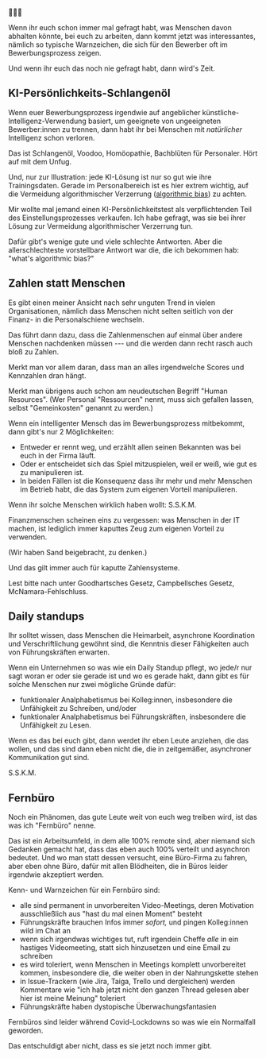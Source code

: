 🚩🚩🚩

<!-- Note -->
Wenn ihr euch schon immer mal gefragt habt, was Menschen davon abhalten könnte, bei euch zu arbeiten, dann kommt jetzt was interessantes, nämlich so typische Warnzeichen, die sich für den Bewerber oft im Bewerbungsprozess zeigen.

Und wenn ihr euch das noch nie gefragt habt, dann wird's Zeit.


## KI-Persönlichkeits-Schlangenöl

<!-- Note -->
Wenn euer Bewerbungsprozess irgendwie auf angeblicher künstliche-Intelligenz-Verwendung basiert, um geeignete von ungeeigneten Bewerber:innen zu trennen, dann habt ihr bei Menschen mit *natürlicher* Intelligenz schon verloren.

Das ist Schlangenöl, Voodoo, Homöopathie, Bachblüten für Personaler.
Hört auf mit dem Unfug.

Und, nur zur Illustration: jede KI-Lösung ist nur so gut wie ihre Trainingsdaten.
Gerade im Personalbereich ist es hier extrem wichtig, auf die Vermeidung algorithmischer Verzerrung ([algorithmic bias](https://en.wikipedia.org/wiki/Algorithmic_bias)) zu achten.

Mir wollte mal jemand einen KI-Persönlichkeitstest als verpflichtenden Teil des Einstellungsprozesses verkaufen.
Ich habe gefragt, was sie bei ihrer Lösung zur Vermeidung algorithmischer Verzerrung tun.

Dafür gibt's wenige gute und viele schlechte Antworten.
Aber die allerschlechteste vorstellbare Antwort war die, die ich bekommen hab: "what's algorithmic bias?"


## Zahlen statt Menschen

<!-- Note -->
Es gibt einen meiner Ansicht nach sehr unguten Trend in vielen Organisationen, nämlich dass Menschen nicht selten seitlich von der Finanz- in die Personalschiene wechseln.

Das führt dann dazu, dass die Zahlenmenschen auf einmal über andere Menschen nachdenken müssen --- und die werden dann recht rasch auch bloß zu Zahlen.

Merkt man vor allem daran, dass man an alles irgendwelche Scores und Kennzahlen dran hängt.

Merkt man übrigens auch schon am neudeutschen Begriff "Human Resources". 
(Wer Personal "Ressourcen" nennt, muss sich gefallen lassen, selbst "Gemeinkosten" genannt zu werden.)

Wenn ein intelligenter Mensch das im Bewerbungsprozess mitbekommt, dann gibt's nur 2 Möglichkeiten:

* Entweder er rennt weg, und erzählt allen seinen Bekannten was bei euch in der Firma läuft.
* Oder er entscheidet sich das Spiel mitzuspielen, weil er weiß, wie gut es zu manipulieren ist.
* In beiden Fällen ist die Konsequenz dass ihr mehr und mehr Menschen im Betrieb habt, die das System zum eigenen Vorteil manipulieren.

Wenn ihr solche Menschen wirklich haben wollt: S.S.K.M.

Finanzmenschen scheinen eins zu vergessen: was Menschen in der IT machen, ist lediglich immer kaputtes Zeug zum eigenen Vorteil zu verwenden.

(Wir haben Sand beigebracht, zu denken.)

Und das gilt immer auch für kaputte Zahlensysteme.

Lest bitte nach unter Goodhartsches Gesetz, Campbellsches Gesetz, McNamara-Fehlschluss.


## Daily standups

<!-- Note -->
Ihr solltet wissen, dass Menschen die Heimarbeit, asynchrone Koordination und Verschriftlichung gewöhnt sind, die Kenntnis dieser Fähigkeiten auch von Führungskräften erwarten.

Wenn ein Unternehmen so was wie ein Daily Standup pflegt, wo jede/r nur sagt woran er oder sie gerade ist und wo es gerade hakt, dann gibt es für solche Menschen nur zwei mögliche Gründe dafür: 

* funktionaler Analphabetismus bei Kolleg:innen, insbesondere die Unfähigkeit zu Schreiben, und/oder
* funktionaler Analphabetismus bei Führungskräften, insbesondere die Unfähigkeit zu Lesen.

Wenn es das bei euch gibt, dann werdet ihr eben Leute anziehen, die das wollen, und das sind dann eben nicht die, die in zeitgemäßer, asynchroner Kommunikation gut sind.

S.S.K.M.


## Fernbüro

<!-- Note -->
Noch ein Phänomen, das gute Leute weit von euch weg treiben wird, ist das was ich "Fernbüro" nenne.

Das ist ein Arbeitsumfeld, in dem alle 100% remote sind, aber niemand sich Gedanken gemacht hat, dass das eben auch 100% verteilt und asynchron bedeutet.
Und wo man statt dessen versucht, eine Büro-Firma zu fahren, aber eben ohne Büro, dafür mit allen Blödheiten, die in Büros leider irgendwie akzeptiert werden.

Kenn- und Warnzeichen für ein Fernbüro sind:

* alle sind permanent in unvorbereiten Video-Meetings, deren Motivation ausschließlich aus "hast du mal einen Moment" besteht
* Führungskräfte brauchen Infos immer *sofort,* und pingen Kolleg:innen wild im Chat an
* wenn sich irgendwas wichtiges tut, ruft irgendein Cheffe *alle* in ein hastiges Videomeeting, statt sich hinzusetzen und eine Email zu schreiben
* es wird toleriert, wenn Menschen in Meetings komplett unvorbereitet kommen, insbesondere die, die weiter oben in der Nahrungskette stehen
* in Issue-Trackern (wie Jira, Taiga, Trello und dergleichen) werden Kommentare wie "ich hab jetzt nicht den ganzen Thread gelesen aber hier ist meine Meinung" toleriert
* Führungskräfte haben dystopische Überwachungsfantasien

Fernbüros sind leider während Covid-Lockdowns so was wie ein Normalfall geworden.

Das entschuldigt aber nicht, dass es sie jetzt noch immer gibt.
